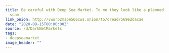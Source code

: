 ```yaml
---
title: Be careful with Deep Sea Market. To me they look like a planned easrly exit
  scam.
link_onion: http://vworp2mspe566cws.onion/to/dread/569e2dacae
date: "2020-09-15T00:00:00Z"
source: /d/DarkNetMarkets
tags:
- deepseamarket
image_header: ""
---
```

